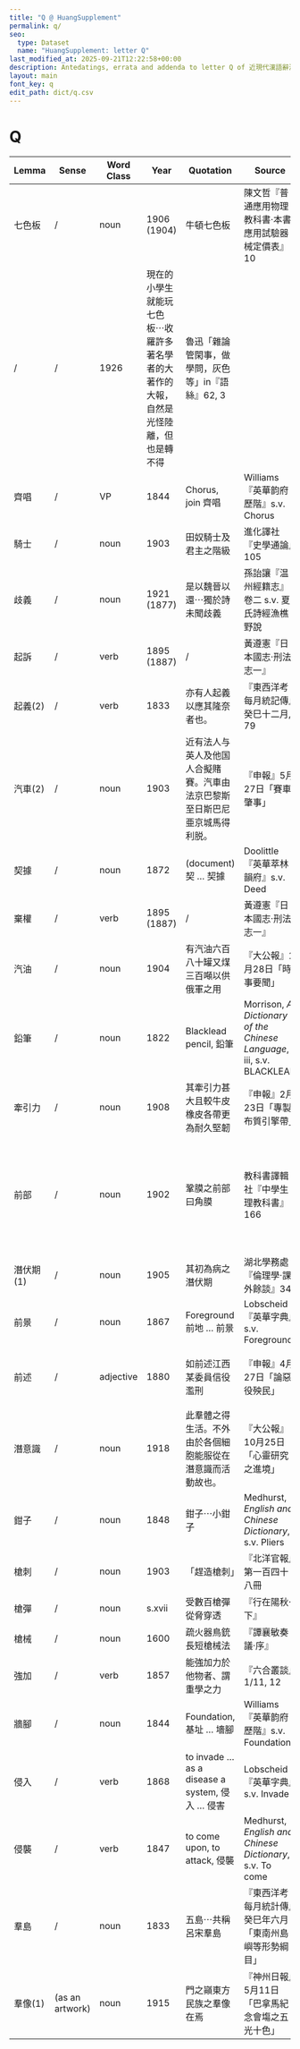```yaml
---
title: "Q @ HuangSupplement"
permalink: q/
seo:
  type: Dataset
  name: "HuangSupplement: letter Q"
last_modified_at: 2025-09-21T12:22:58+00:00
description: Antedatings, errata and addenda to letter Q of 近現代漢語辭源
layout: main
font_key: q
edit_path: dict/q.csv
---
```

# Q

<!-- Anything not in the table must be before this comment. -->

Lemma|Sense|Word Class|Year|Quotation|Source|Note|
---|---|---|---|---|---|---|
七色板|/|noun|1906 (1904)|牛頓七色板|陳文哲『普通應用物理教科書·本書應用試驗器械定價表』10||
|/|/|1926|現在的小學生就能玩七色板⋯收羅許多著名學者的大著作的大報，自然是光怪陸離，但也是轉不得|魯迅「雜論管閑事，做學問，灰色等」in『語絲』62, 3||
齊唱|/|VP|1844|Chorus, join 齊唱|Williams『英華韵府歷階』s.v. Chorus||
騎士|/|noun|1903|田奴騎士及君主之階級|進化譯社『史學通論』105||
歧義|/|noun|1921 (1877)|是以魏晉以還⋯獨於詩未聞歧義|孫詒讓『温州經籍志』卷二 s.v. 夏氏詩經漁樵野說||
起訴|/|verb|1895 (1887)|/|黃遵憲『日本國志·刑法志一』||
起義(2)|/|verb|1833|亦有人起義以應其隆奈者也。|『東西洋考每月統記傳』癸巳十二月, 79||
汽車(2)|/|noun|1903|近有法人与英人及他国人合擬賭賽。汽車由法京巴黎斯至日斯巴尼亜京城馬得利脱。|『申報』5月27日「賽車肇事」||
契據|/|noun|1872|(document) 契 … 契據|Doolittle『英華萃林韻府』s.v. Deed||
棄權|/|verb|1895 (1887)|/|黃遵憲『日本國志·刑法志一』||
汽油|/|noun|1904|有汽油六百八十罐又煤三百噸以供俄軍之用|『大公報』1月28日「時事要聞」||
鉛筆|/|noun|1822|Blacklead pencil, 鉛筆|Morrison, _A Dictionary of the Chinese Language_, iii, s.v. BLACKLEAD||
牽引力|/|noun|1908|其牽引力甚大且較牛皮橡皮各帶更為耐久堅韌|『申報』2月23日「專製布質引擎帶」||
前部|/|noun|1902|鞏膜之前部曰角膜|教科書譯輯社『中學生理教科書』166|This is where Huang corrects _Han yü ta tz'u tien_: 前部 was always military before 1900s.|
潛伏期(1)|/|noun|1905|其初為病之潛伏期|湖北學務處『倫理學·課外餘談』34||
前景|/|noun|1867|Foreground 前地 … 前景|Lobscheid『英華字典』s.v. Foreground||
前述|/|adjective|1880|如前述江西某委員信役濫刑|『申報』4月27日「論惡役殃民」|also in Japanese: 1877 (Nikkoku); [stylistics](https://t18d.github.io/HuangSupplement/style/#:~:text=前述)|
潛意識|/|noun|1918|此羣體之得生活。不外由於各個細胞能服從在潛意識而活動故也。|『大公報』10月25日「心靈研究之進境」||
鉗子|/|noun|1848|鉗子⋯小鉗子|Medhurst, _English and Chinese Dictionary_, s.v. Pliers||
槍刺|/|noun|1903|「趕造槍刺」|『北洋官報』第一百四十八冊||
槍彈|/|noun|s.xvii|受數百槍彈從脅穿透|『行在陽秋·下』||
槍械|/|noun|1600|疏火器鳥銃長短槍械法|『譚襄敏奏議·序』||
強加|/|verb|1857|能強加力於他物者、謂重學之力|『六合叢談』1/11, 12||
牆腳|/|noun|1844|Foundation, 基址 … 墻腳|Williams『英華韵府歷階』s.v. Foundation||
侵入|/|verb|1868|to invade … as a disease a system, 侵入 … 侵害|Lobscheid『英華字典』s.v. Invade|metaphorical|
侵襲|/|verb|1847|to come upon, to attack, 侵襲|Medhurst, _English and Chinese Dictionary_, s.v. To come||
羣島|/|noun|1833|五島⋯共稱呂宋羣島|『東西洋考每月統計傳』癸巳年六月「東南州島嶼等形勢綱目」||
羣像(1)|(as an artwork)|noun|1915|門之巓東方民族之羣像在焉|『神州日報』5月11日「巴拿馬紀念會塲之五光十色」|from Japanese 群像: 1902 (NDL)|
